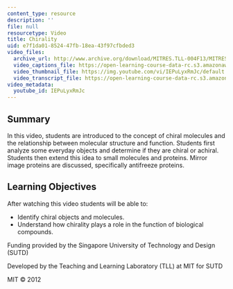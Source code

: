 ```yaml
---
content_type: resource
description: ''
file: null
resourcetype: Video
title: Chirality
uid: e7f1da01-8524-47fb-18ea-43f97cfbded3
video_files:
  archive_url: http://www.archive.org/download/MITRES.TLL-004F13/MITRES_TLL-004F13_chirality_300k.mp4
  video_captions_file: https://open-learning-course-data-rc.s3.amazonaws.com/res-tll-004-stem-concept-videos-fall-2013/8a9a7d080e4c5aefb9b1dfab74c496de_IEPuLyxRmJc.vtt
  video_thumbnail_file: https://img.youtube.com/vi/IEPuLyxRmJc/default.jpg
  video_transcript_file: https://open-learning-course-data-rc.s3.amazonaws.com/res-tll-004-stem-concept-videos-fall-2013/f19be223fa9329627fb56703aca4619e_IEPuLyxRmJc.pdf
video_metadata:
  youtube_id: IEPuLyxRmJc
---
```


Summary
-------

In this video, students are introduced to the concept of chiral molecules and the relationship between molecular structure and function. Students first analyze some everyday objects and determine if they are chiral or achiral. Students then extend this idea to small molecules and proteins. Mirror image proteins are discussed, specifically antifreeze proteins.

Learning Objectives
-------------------

After watching this video students will be able to:

*   Identify chiral objects and molecules.
*   Understand how chirality plays a role in the function of biological compounds.

Funding provided by the Singapore University of Technology and Design (SUTD)

Developed by the Teaching and Learning Laboratory (TLL) at MIT for SUTD

MIT © 2012